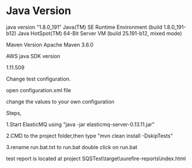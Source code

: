 # Java Version

java version "1.8.0_191" Java(TM) SE Runtime Environment (build 1.8.0_191-b12) Java HotSpot(TM) 64-Bit Server VM (build 25.191-b12, mixed mode)

Maven Version Apache Maven 3.6.0

AWS java SDK version

1.11.509

Change test configuration.

open configuration.xml file

change the values to your own configuration

Steps,

1.Start ElasticMQ using "java -jar elasticmq-server-0.13.11.jar"

2.CMD to the project folder,then type "mvn clean install -DskipTests"

3.rename run.bat.txt to run.bat double click on run.bat

test report is located at project SQSTest\target\surefire-reports\index.html
